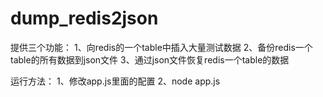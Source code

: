 # dump_redis2json

提供三个功能：
  1、向redis的一个table中插入大量测试数据
  2、备份redis一个table的所有数据到json文件
  3、通过json文件恢复redis一个table的数据

运行方法：
  1、修改app.js里面的配置
  2、node app.js
